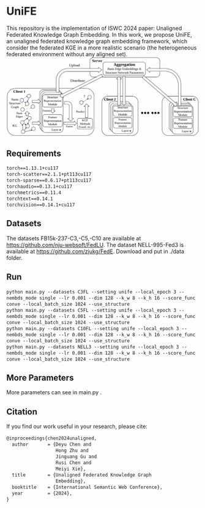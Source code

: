 # UniFE
This repository is the implementation of ISWC 2024 paper: Unaligned Federated Knowledge Graph Embedding.
In this work, we propose UniFE, an unaligned federated knowledge graph embedding framework,
which consider the federated KGE in a more realistic scenario (the heterogeneous federated environment without any aligned set).
![Framework](./framework.png "The overview of the framework.")

## Requirements
```
torch==1.13.1+cu117
torch-scatter==2.1.1+pt113cu117
torch-sparse==0.6.17+pt113cu117
torchaudio==0.13.1+cu117
torchmetrics==0.11.4
torchtext==0.14.1
torchvision==0.14.1+cu117
```

## Datasets
The datasets FB15k-237-C3,-C5,-C10 are available at https://github.com/nju-websoft/FedLU.
The dataset NELL-995-Fed3 is available at https://github.com/zjukg/FedE.
Download and put in ./data folder.

## Run
```
python main.py --datasets C3FL --setting unife --local_epoch 3 --nembds_mode single --lr 0.001 --dim 128 --k_w 8 --k_h 16 --score_func conve --local_batch_size 1024 --use_structure
python main.py --datasets C5FL --setting unife --local_epoch 3 --nembds_mode single --lr 0.001 --dim 128 --k_w 8 --k_h 16 --score_func conve --local_batch_size 1024 --use_structure
python main.py --datasets C10FL --setting unife --local_epoch 3 --nembds_mode single --lr 0.001 --dim 128 --k_w 8 --k_h 16 --score_func conve --local_batch_size 1024 --use_structure
python main.py --datasets NELL3 --setting unife --local_epoch 3 --nembds_mode single --lr 0.001 --dim 128 --k_w 8 --k_h 16 --score_func conve --local_batch_size 1024 --use_structure
```

## More Parameters
More parameters can see in main.py .

## Citation
If you find our work useful in your research, please cite:
```
@inproceedings{chen2024unaligned,
  author       = {Deyu Chen and
                  Hong Zhu and
                  Jinguang Gu and
                  Rusi Chen and
                  Meiyi Xie},
  title        = {Unaligned Federated Knowledge Graph
                  Embedding},
  booktitle    = {International Semantic Web Conference},
  year         = {2024},
}
```